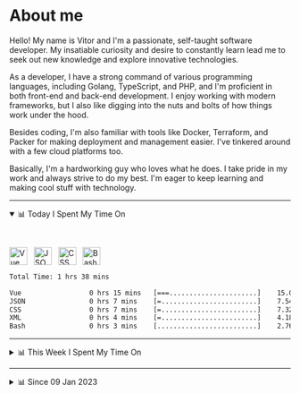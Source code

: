 # About me

Hello! My name is Vitor and I'm a passionate, self-taught software developer. My insatiable curiosity and desire to constantly learn lead me to seek out new knowledge and explore innovative technologies.

As a developer, I have a strong command of various programming languages, including Golang, TypeScript, and PHP, and I'm proficient in both front-end and back-end development. I enjoy working with modern frameworks, but I also like digging into the nuts and bolts of how things work under the hood.

Besides coding, I'm also familiar with tools like Docker, Terraform, and Packer for making deployment and management easier. I've tinkered around with a few cloud platforms too.

Basically, I'm a hardworking guy who loves what he does. I take pride in my work and always strive to do my best. I'm eager to keep learning and making cool stuff with technology.

---

<!-- ## 📊 Today I Spent My Time On -->

<details open>
<summary>📊 Today I Spent My Time On</summary>

&nbsp;

<!--DEVTIMER:TODAY:START-->
<img align="center" width="32px" src="https://cdn.simpleicons.org/vuedotjs/4FC08D" alt="Vue" />&nbsp;&nbsp;&nbsp;<img align="center" width="32px" src="https://cdn.simpleicons.org/carrd/fff" alt="JSON" />&nbsp;&nbsp;&nbsp;<img align="center" width="32px" src="https://cdn.simpleicons.org/css3/1572B6" alt="CSS" />&nbsp;&nbsp;&nbsp;<img align="center" width="32px" src="https://cdn.simpleicons.org/gnubash/fff" alt="Bash" />&nbsp;&nbsp;&nbsp;

```txt
Total Time: 1 hrs 38 mins

Vue                 0 hrs 15 mins   [===......................]    15.07 %
JSON                0 hrs 7 mins    [=........................]    7.54 %
CSS                 0 hrs 7 mins    [=........................]    7.32 %
XML                 0 hrs 4 mins    [=........................]    4.18 %
Bash                0 hrs 3 mins    [.........................]    2.76 %
```

<!--DEVTIMER:TODAY:END-->

</details>

---
<details>
<summary>📊 This Week I Spent My Time On</summary>

&nbsp;

<!--DEVTIMER:WEEK:START-->
<img align="center" width="32px" src="https://cdn.simpleicons.org/vuedotjs/4FC08D" alt="Vue" />&nbsp;&nbsp;&nbsp;<img align="center" width="32px" src="https://cdn.simpleicons.org/carrd/fff" alt="JSON" />&nbsp;&nbsp;&nbsp;<img align="center" width="32px" src="https://cdn.simpleicons.org/css3/1572B6" alt="CSS" />&nbsp;&nbsp;&nbsp;<img align="center" width="32px" src="https://cdn.simpleicons.org/gnubash/fff" alt="Bash" />&nbsp;&nbsp;&nbsp;

```txt
Total Time: 1 hrs 38 mins

Vue                 0 hrs 15 mins   [===......................]    15.07 %
JSON                0 hrs 7 mins    [=........................]    7.54 %
CSS                 0 hrs 7 mins    [=........................]    7.32 %
XML                 0 hrs 4 mins    [=........................]    4.18 %
Bash                0 hrs 3 mins    [.........................]    2.76 %
```

<!--DEVTIMER:WEEK:END-->
</details>

---


<details>
<summary>📊 Since 09 Jan 2023</summary>

&nbsp;

<!--DEVTIMER::START-->
<img align="center" width="32px" src="https://cdn.simpleicons.org/go/00ADD8" alt="Go" />&nbsp;&nbsp;&nbsp;<img align="center" width="32px" src="https://cdn.simpleicons.org/vuedotjs/4FC08D" alt="Vue" />&nbsp;&nbsp;&nbsp;<img align="center" width="32px" src="https://cdn.simpleicons.org/gnubash/fff" alt="Bash" />&nbsp;&nbsp;&nbsp;<img align="center" width="32px" src="https://cdn.simpleicons.org/yaml/fff" alt="YAML" />&nbsp;&nbsp;&nbsp;<img align="center" width="32px" src="https://cdn.simpleicons.org/carrd/fff" alt="JSON" />&nbsp;&nbsp;&nbsp;<img align="center" width="32px" src="https://cdn.simpleicons.org/markdown/fff" alt="Markdown" />&nbsp;&nbsp;&nbsp;<img align="center" width="32px" src="https://cdn.simpleicons.org/javascript/F7DF1E" alt="JavaScript" />&nbsp;&nbsp;&nbsp;<img align="center" width="32px" src="https://cdn.simpleicons.org/html5/E34F26" alt="HTML" />&nbsp;&nbsp;&nbsp;<img align="center" width="32px" src="https://cdn.simpleicons.org/css3/1572B6" alt="CSS" />&nbsp;&nbsp;&nbsp;<img align="center" width="32px" src="https://cdn.simpleicons.org/academia/fff" alt="Text" />&nbsp;&nbsp;&nbsp;

```txt
Total Time: 70 hrs 34 mins

Go                  10 hrs 3 mins   [===......................]    14.23 %
Vue                 8 hrs 12 mins   [==.......................]    11.62 %
Bash                3 hrs 59 mins   [=........................]    5.65 %
YAML                3 hrs 12 mins   [=........................]    4.53 %
SCSS                1 hrs 37 mins   [.........................]    2.30 %
JSON                1 hrs 11 mins   [.........................]    1.68 %
Markdown            0 hrs 59 mins   [.........................]    1.39 %
JavaScript          0 hrs 50 mins   [.........................]    1.19 %
Docker              0 hrs 44 mins   [.........................]    1.04 %
SQL                 0 hrs 18 mins   [.........................]    0.43 %
HTML                0 hrs 15 mins   [.........................]    0.35 %
XML                 0 hrs 13 mins   [.........................]    0.30 %
CSS                 0 hrs 11 mins   [.........................]    0.27 %
Text                0 hrs 7 mins    [.........................]    0.16 %
```

<!--DEVTIMER::END-->

</details>
